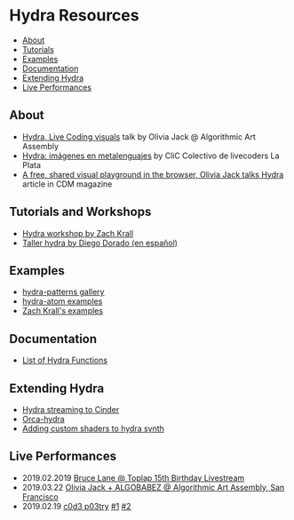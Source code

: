 # Hydra Resources
- [About](#About)
- [Tutorials](#Tutorials-and-Workshops)
- [Examples](#Examples)
- [Documentation](#Documentation)
- [Extending Hydra](#Extending-Hydra)
- [Live Performances](#Live-Performances)

## About
- [Hydra, Live Coding visuals](https://www.youtube.com/watch?v=cw7tPDrFIQg) talk by Olivia Jack @ Algorithmic Art Assembly
- [Hydra: imágenes en metalenguajes](https://colectivo-de-livecoders.gitlab.io/blog/posts/2019/02/28/hydra-imagenes-en-metalenguajes.html) by CliC Colectivo de livecoders La Plata
- [A free, shared visual playground in the browser, Olivia Jack talks Hydra](http://cdm.link/2019/02/hydra-olivia-jack/) article in CDM magazine

## Tutorials and Workshops
- [Hydra workshop by Zach Krall](https://github.com/zachkrall/hydra-workshop)
- [Taller hydra by Diego Dorado (en español)](https://github.com/diegodorado/taller-hydra)


## Examples
- [hydra-patterns gallery](https://twitter.com/hydra_patterns?lang=es)
- [hydra-atom examples](https://github.com/ojack/hydra-examples)
- [Zach Krall's examples](https://github.com/zachkrall/hydra-workshop/tree/master/examples)

## Documentation
- [List of Hydra Functions](./../docs/funcs.md)

## Extending Hydra
- [Hydra streaming to Cinder](https://sophiadigitalart.com/hydra-streaming-to-cinder/)
- [Orca-hydra](https://gist.github.com/echophon/1c7325f907b0e4eb1850e956c25dafd4)
- [Adding custom shaders to hydra synth](https://sophiadigitalart.com/adding-custom-shaders-to-hydra-synth/)

## Live Performances
- 2019.02.2019 [Bruce Lane @ Toplap 15th Birthday Livestream](https://www.youtube.com/watch?v=-t8LgMQoEvQ)
- 2019.03.22 [Olivia Jack + ALGOBABEZ @ Algorithmic Art Assembly, San Francisco](https://www.youtube.com/watch?v=2GTN8ELL75g&t=4s)
- 2019.02.19 [c0d3 p03try](https://c0d3-p03try.neocities.org/) [#1](https://www.youtube.com/watch?v=NgLAFjuvQPo) [#2](https://www.youtube.com/watch?v=f_2OU-DZASk)
